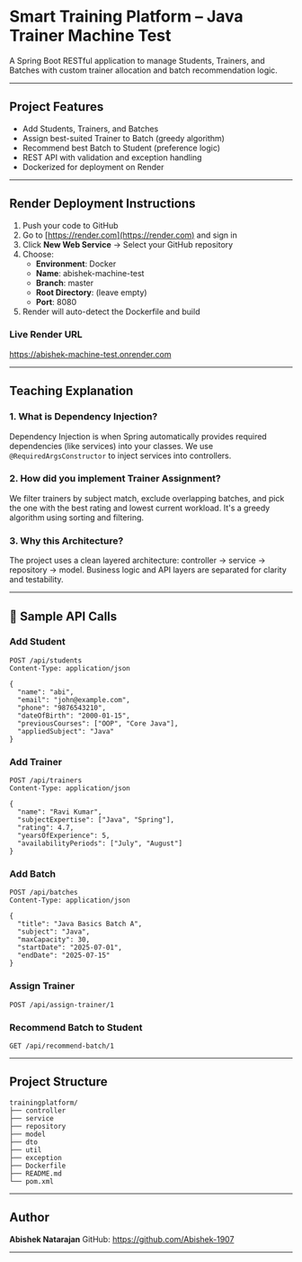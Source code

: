 

# Smart Training Platform – Java Trainer Machine Test

A Spring Boot RESTful application to manage Students, Trainers, and Batches with custom trainer allocation and batch recommendation logic.

---

## Project Features

- Add Students, Trainers, and Batches
- Assign best-suited Trainer to Batch (greedy algorithm)
- Recommend best Batch to Student (preference logic)
- REST API with validation and exception handling
- Dockerized for deployment on Render

---

## Render Deployment Instructions

1. Push your code to GitHub
2. Go to [https://render.com](https://render.com) and sign in
3. Click **New Web Service** → Select your GitHub repository
4. Choose:
   - **Environment**: Docker
   - **Name**: abishek-machine-test
   - **Branch**: master
   - **Root Directory**: (leave empty)
   - **Port**: 8080
5. Render will auto-detect the Dockerfile and build

### Live Render URL
https://abishek-machine-test.onrender.com

---

## Teaching Explanation

### 1. What is Dependency Injection?
Dependency Injection is when Spring automatically provides required dependencies (like services) into your classes. We use `@RequiredArgsConstructor` to inject services into controllers.

### 2. How did you implement Trainer Assignment?
We filter trainers by subject match, exclude overlapping batches, and pick the one with the best rating and lowest current workload. It's a greedy algorithm using sorting and filtering.

### 3. Why this Architecture?
The project uses a clean layered architecture: controller → service → repository → model. Business logic and API layers are separated for clarity and testability.

---

## 📡 Sample API Calls

### Add Student
```http
POST /api/students
Content-Type: application/json

{
  "name": "abi",
  "email": "john@example.com",
  "phone": "9876543210",
  "dateOfBirth": "2000-01-15",
  "previousCourses": ["OOP", "Core Java"],
  "appliedSubject": "Java"
}
```

### Add Trainer
```http
POST /api/trainers
Content-Type: application/json

{
  "name": "Ravi Kumar",
  "subjectExpertise": ["Java", "Spring"],
  "rating": 4.7,
  "yearsOfExperience": 5,
  "availabilityPeriods": ["July", "August"]
}
```

### Add Batch
```http
POST /api/batches
Content-Type: application/json

{
  "title": "Java Basics Batch A",
  "subject": "Java",
  "maxCapacity": 30,
  "startDate": "2025-07-01",
  "endDate": "2025-07-15"
}
```

### Assign Trainer
```http
POST /api/assign-trainer/1
```

### Recommend Batch to Student
```http
GET /api/recommend-batch/1
```

---

## Project Structure

```
trainingplatform/
├── controller
├── service
├── repository
├── model
├── dto
├── util
├── exception
├── Dockerfile
├── README.md
└── pom.xml
```

---

## Author
**Abishek Natarajan**
GitHub: https://github.com/Abishek-1907

---

